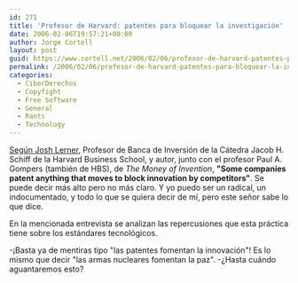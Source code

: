 ```yaml
---
id: 271
title: 'Profesor de Harvard: patentes para bloquear la investigación'
date: 2006-02-06T19:57:21+00:00
author: Jorge Cortell
layout: post
guid: https://www.cortell.net/2006/02/06/profesor-de-harvard-patentes-para-bloquear-la-investigacion/
permalink: /2006/02/06/profesor-de-harvard-patentes-para-bloquear-la-investigacion/
categories:
  - CiberDerechos
  - Copyfight
  - Free Software
  - General
  - Rants
  - Technology
---
```

[Según Josh Lerner](https://hbswk.hbs.edu/item.jhtml?id=5197&t=technology), Profesor de Banca de Inversión de la Cátedra Jacob H. Schiff de la Harvard Business School, y autor, junto con el profesor Paul A. Gompers (también de HBS), de _The Money of Invention_, **"Some companies patent anything that moves to block innovation by competitors"**. Se puede decir más alto pero no más claro. Y yo puedo ser un radical, un indocumentado, y todo lo que se quiera decir de mí­, pero este señor sabe lo que dice.

En la mencionada entrevista se analizan las repercusiones que esta práctica tiene sobre los estándares tecnológicos.

-¡Basta ya de mentiras tipo "las patentes fomentan la innovación"! Es lo mismo que decir "las armas nucleares fomentan la paz". -¿Hasta cuándo aguantaremos esto?